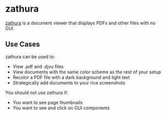 # zathura

[zathura][zathura] is a document viewer that displays PDFs and other files with no GUI.

## Use Cases

zathura can be used to:

- View .pdf and .djvu files
- View documents with the same color scheme as the rest of your setup
- Recolor a PDF file with a dark background and light text
- Strategically add documents to your rice screenshots

You should not use zathura if:

- You want to see page thumbnails
- You want to see and click on GUI components

[zathura]: https://github.com/pwmt/zathura

